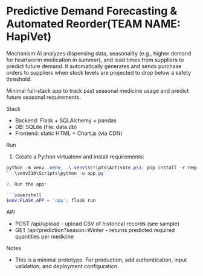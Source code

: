 # Predictive Demand Forecasting & Automated Reorder(TEAM NAME: HapiVet)

Mechanism:AI analyzes dispensing data, seasonality (e.g., higher demand for heartworm medication in summer), and lead times from suppliers to predict future demand. It automatically generates and sends purchase orders to suppliers when stock levels are projected to drop below a safety threshold.

Minimal full-stack app to track past seasonal medicine usage and predict future seasonal requirements.

Stack
- Backend: Flask + SQLAlchemy + pandas
- DB: SQLite (file: data.db)
- Frontend: static HTML + Chart.js (via CDN)

Run
1. Create a Python virtualenv and install requirements:

```powershell
python -m venv .venv; .\.venv\Scripts\Activate.ps1; pip install -r requirements.txt
` .\venv310\Scripts\python -u app.py``

2. Run the app:

```powershell
$env:FLASK_APP = 'app'; flask run
```

API
- POST /api/upload - upload CSV of historical records (see sample)
- GET /api/prediction?season=Winter - returns predicted required quantities per medicine

Notes
- This is a minimal prototype. For production, add authentication, input validation, and deployment configuration.


